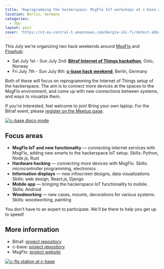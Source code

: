 ```yaml
---
title: 'Reprogramming the hackerspace: MsgFlo IoT workshops at c-base and Bitraf'
location: Berlin, Germany
categories:
  - fbp
layout: post
cover: 'https://s3.eu-central-1.amazonaws.com/bergie-iki-fi/detect-abba-small.png'
---
```

This July we're organizing two hack weekends around [MsgFlo](https://msgflo.org/) and [Flowhub](https://flowhub.io/):

* Sat July 1st - Sun July 2nd: **[Bitraf Internet of Things hackathon](https://www.meetup.com/bitraf/events/240605453/)**, Oslo, Norway
* Fri July 7th - Sun July 9th: **[c-base hack weekend](https://logbuch.c-base.org/archives/2647)**, Berlin, Germany

Both of these will focus on reprogramming the Internet of Things setup of the hackerspace. The aim is to connect more devices at the spaces to the MsgFlo environment, and come up with new connections between systems, and ways to visualize them.

If you're interested, feel welcome to join! Bring your own laptop. For the Bitraf event, please [register on the Meetup page](https://www.meetup.com/bitraf/events/240605453/).

[![c-base disco mode](https://s3.eu-central-1.amazonaws.com/bergie-iki-fi/detect-abba-small.png)](https://s3.eu-central-1.amazonaws.com/detect-abba.png)

## Focus areas

* **MsgFlo IoT and new functionality** &mdash; connecting internet services with MsgFlo, adding new smarts to the hackerspace IoT setup. Skills: Python, Node.js, Rust
* **Hardware hacking** &mdash; connecting more devices with MsgFlo. Skills: microcontroller programming, electronics
* **Information displays** &mdash; new infoscreen designs, data visualizations. Skills: web design, React.js, Django
* **Mobile app** &mdash; bringing the hackerspace IoT functionality to mobile. Skills: Android
* **Woodworking** &mdash; new cases, mounts, decorations for various systems. Skills: woodworking, painting

You don't have to an expert to participate. We'll be there to help you get up to speed!

## More information

* Bitraf: [project repository](https://github.com/bitraf/bitraf-iot)
* c-base: [project repository](https://github.com/c-base/c-flo)
* MsgFlo: [project website](https://msgflo.org/)

[![c-flo station at c-base](https://s3.eu-central-1.amazonaws.com/bergie-iki-fi/siri-cflo-station-small.jpg)](https://s3.eu-central-1.amazonaws.com/siri-cflo-station.jpg)
